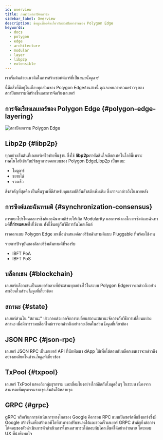 ```yaml
---
id: overview
title: ภาพรวมสถาปัตยกรรม
sidebar_label: Overview
description: ข้อมูลเบื้องต้นเกี่ยวกับสถาปัตยกรรมของ Polygon Edge
keywords:
  - docs
  - polygon
  - edge
  - architecture
  - modular
  - layer
  - libp2p
  - extensible
---
```


เราเริ่มต้นด้วยแนวคิดในการสร้างซอฟต์แวร์ที่เป็น*แบบโมดูลาร์*

นี่คือสิ่งที่มีอยู่ในเกือบทุกส่วนของ Polygon Edgeด้านล่างนี้ คุณจะพบภาพรวมคร่าวๆ ของสถาปัตยกรรมที่สร้างขึ้นและการจัดเรียงเลเยอร์

## การจัดเรียงเลเยอร์ของ Polygon Edge {#polygon-edge-layering}

![สถาปัตยกรรม Polygon Edge](/img/edge/Architecture.jpg)

## Libp2p {#libp2p}

ทุกอย่างเริ่มต้นที่เลเยอร์เครือข่ายพื้นฐาน ซึ่งใช้ **libp2p**เราตัดสินใจเลือกเทคโนโลยีนี้เพราะเทคโนโลยีเข้ากับปรัชญาการออกแบบของ Polygon EdgeLibp2p เป็นแบบ:

- โมดูลาร์
- ขยายได้
- รวดเร็ว

สิ่งสำคัญที่สุดคือ เป็นพื้นฐานที่ดีสำหรับคุณสมบัติอันล้ำสมัยเพิ่มเติม ซึ่งเราจะกล่าวถึงในภายหลัง


## การซิงค์และฉันทามติ {#synchronization-consensus}
การแยกโปรโตคอลการซิงค์และฉันทามติช่วยให้เกิด Modularity และการนำกลไกการซิงค์และฉันทามติ**ที่กำหนดเอง**ไปใช้งาน ทั้งนี้ขึ้นอยู่กับวิธีการรันไคลเอ็นต์

เราออกแบบ Polygon Edge มาเพื่อนำเสนออัลกอริธึมฉันทามติแบบ Pluggable ที่พร้อมใช้งาน

รายการปัจจุบันของอัลกอริธึมฉันทามติที่รองรับ

* IBFT PoA
* IBFT PoS

## บล็อกเชน {#blockchain}
เลเยอร์บล็อกเชนเป็นเลเยอร์กลางที่ประสานทุกอย่างไว้ในระบบ Polygon Edgeเราจะกล่าวถึงอย่างละเอียดในส่วน*โมดูล*ที่เกี่ยวข้อง

## สถานะ {#state}
เลเยอร์ด้านใน "สถานะ" ประกอบด้วยลอจิกการเปลี่ยนสถานะสถานะจัดการกับวิธีการเปลี่ยนแปลงสถานะ เมื่อมีการรวมบล็อกใหม่เราจะกล่าวถึงอย่างละเอียดในส่วน*โมดูล*ที่เกี่ยวข้อง

## JSON RPC {#json-rpc}
เลเยอร์ JSON RPC เป็นเลเยอร์ API ที่นักพัฒนา dApp ใช้เพื่อโต้ตอบกับบล็อกเชนเราจะกล่าวถึงอย่างละเอียดในส่วน*โมดูล*ที่เกี่ยวข้อง

## TxPool {#txpool}
เลเยอร์ TxPool แสดงถึงกลุ่มธุรกรรม และเชื่อมโยงอย่างใกล้ชิดกับโมดูลอื่นๆ ในระบบ เนื่องจากสามารถเพิ่มธุรกรรมจากจุดเริ่มต้นได้หลายจุด

## GRPC {#grpc}
gRPC หรือเรียกการดำเนินการทางไกลของ Google คือกรอบ RPC แบบเปิดซอร์สที่แข็งแกร่งซึ่งมี Google สร้างขึ้นเพื่อสร้างเอพีไอที่สามารถปรับขนาดได้และรวดเร็วเลเยอร์ GRPC สำคัญยิ่งต่อการโต้ตอบของตัวดำเนินการตัวดำเนินการโหนดสามารถโต้ตอบกับไคลเอ็นต์ได้อย่างง่ายดาย โดยมอบ UX ที่น่าพึงพอใจ
